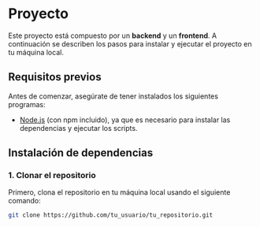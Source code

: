 # Proyecto

Este proyecto está compuesto por un **backend** y un **frontend**. A continuación se describen los pasos para instalar y ejecutar el proyecto en tu máquina local.

## Requisitos previos

Antes de comenzar, asegúrate de tener instalados los siguientes programas:

- [Node.js](https://nodejs.org/) (con npm incluido), ya que es necesario para instalar las dependencias y ejecutar los scripts.

## Instalación de dependencias

### 1. Clonar el repositorio

Primero, clona el repositorio en tu máquina local usando el siguiente comando:

```bash
git clone https://github.com/tu_usuario/tu_repositorio.git
